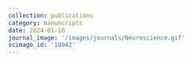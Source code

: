 ```yaml
---
collection: publications
category: manuscripts
date: 2024-01-16
journal_image: '/images/journals/Neuroscience.gif'
scimago_id: '18042'
---
```

